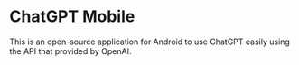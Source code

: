 # ChatGPT Mobile
This is an open-source application for Android to use ChatGPT easily using the API that provided by OpenAI.
